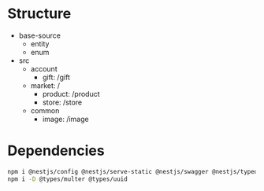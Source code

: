 # Structure

- base-source
  - entity
  - enum
- src
  - account
    - gift: /gift
  - market: /
    - product: /product
    - store: /store
  - common
    - image: /image

# Dependencies

```sh
npm i @nestjs/config @nestjs/serve-static @nestjs/swagger @nestjs/typeorm typeorm pg multer uuid class-transformer class-validator
npm i -D @types/multer @types/uuid
```
